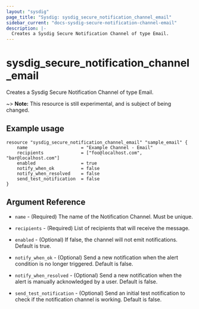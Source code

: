```yaml
---
layout: "sysdig"
page_title: "Sysdig: sysdig_secure_notification_channel_email"
sidebar_current: "docs-sysdig-secure-notification-channel-email"
description: |-
  Creates a Sysdig Secure Notification Channel of type Email.
---
```


# sysdig\_secure\_notification_channel\_email

Creates a Sysdig Secure Notification Channel of type Email.

~> **Note:** This resource is still experimental, and is subject of being changed.

## Example usage

```hcl
resource "sysdig_secure_notification_channel_email" "sample_email" {
	name                    = "Example Channel - Email"
	recipients              = ["foo@localhost.com", "bar@localhost.com"]
	enabled                 = true
	notify_when_ok          = false
	notify_when_resolved    = false
	send_test_notification  = false
}
```

## Argument Reference

* `name` - (Required) The name of the Notification Channel. Must be unique.

* `recipients` - (Required) List of recipients that will receive 
    the message.

* `enabled` - (Optional) If false, the channel will not emit notifications. Default is true.

* `notify_when_ok` - (Optional) Send a new notification when the alert condition is 
    no longer triggered. Default is false.

* `notify_when_resolved` - (Optional) Send a new notification when the alert is manually 
    acknowledged by a user. Default is false.

* `send_test_notification` - (Optional) Send an initial test notification to check
    if the notification channel is working. Default is false.
